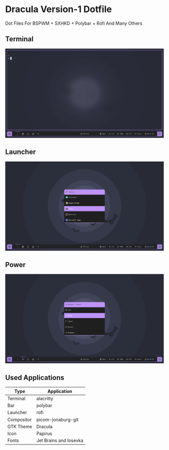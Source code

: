 # Dracula Version-1 Dotfile
Dot Files For BSPWM + SXHKD + Polybar + Rofi And Many Others


## Terminal
![Terminal](https://raw.githubusercontent.com/Maharsh17/Archive/main/Screenshot/Dracula-V1/Terminal.png "Terminal")


## Launcher
![Launcher](https://raw.githubusercontent.com/Maharsh17/Archive/main/Screenshot/Dracula-V1/Launcher.png "Launcher")

## Power
![Power](https://raw.githubusercontent.com/Maharsh17/Archive/main/Screenshot/Dracula-V1/Power.png "Power")


## Used Applications

| Type        | Application           |
| ------------| ----------------------|
| Terminal    | alacritty             |
| Bar         | polybar               |
| Launcher    | rofi                  |
| Compositor  | picom-jonaburg-git    |
| GTK Theme   | Dracula               |
| Icon        | Papirus               |
| Fonts       | Jet Brains and Iosevka|
